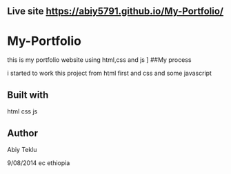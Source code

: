## Live site  https://abiy5791.github.io/My-Portfolio/

# My-Portfolio
this is my portfolio website using html,css and js
]
##My process

i started to work this project from html first and css
and some javascript

## Built with

html css js

## Author
Abiy Teklu

9/08/2014 ec ethiopia
